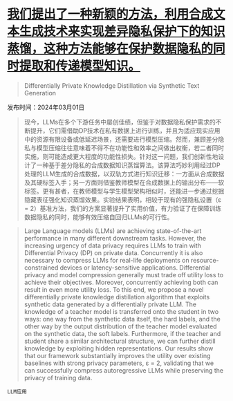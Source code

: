 # [我们提出了一种新颖的方法，利用合成文本生成技术来实现差异隐私保护下的知识蒸馏，这种方法能够在保护数据隐私的同时提取和传递模型知识。](https://arxiv.org/abs/2403.00932)

> Differentially Private Knowledge Distillation via Synthetic Text Generation

发布时间：2024年03月01日

> 现今，LLMs在多个下游任务中屡创佳绩，但鉴于对数据隐私保护需求的不断提升，它们需借助DP技术在私有数据上进行训练，并且为适应现实应用中的资源有限设备或低延迟场景，还需要进行模型压缩。然而，兼顾差分隐私与模型压缩往往意味着不得不在功能性和效率之间做出权衡，若二者同时实施，则可能造成更大程度的功能性损失。针对这一问题，我们创新性地设计了一种基于差分隐私的合成数据知识蒸馏算法。该算法巧妙利用经过DP处理的LLM生成的合成数据，以双轨方式进行知识迁移：一方面从合成数据及其硬标签入手；另一方面则借鉴教师模型在合成数据上的输出分布——软标签。更有甚者，在教师模型与学生模型架构相似时，还能进一步通过挖掘隐藏表征强化知识蒸馏效果。实验结果表明，相较于现有的强隐私设置（ε = 2）基准方法，我们的方案显著提升了实用价值，有力验证了在保障训练数据隐私的同时，能够有效压缩自回归LLMs的可行性。

> Large Language models (LLMs) are achieving state-of-the-art performance in many different downstream tasks. However, the increasing urgency of data privacy requires LLMs to train with Differential Privacy (DP) on private data. Concurrently it is also necessary to compress LLMs for real-life deployments on resource-constrained devices or latency-sensitive applications. Differential privacy and model compression generally must trade off utility loss to achieve their objectives. Moreover, concurrently achieving both can result in even more utility loss. To this end, we propose a novel differentially private knowledge distillation algorithm that exploits synthetic data generated by a differentially private LLM. The knowledge of a teacher model is transferred onto the student in two ways: one way from the synthetic data itself, the hard labels, and the other way by the output distribution of the teacher model evaluated on the synthetic data, the soft labels. Furthermore, if the teacher and student share a similar architectural structure, we can further distill knowledge by exploiting hidden representations. Our results show that our framework substantially improves the utility over existing baselines with strong privacy parameters, ε = 2, validating that we can successfully compress autoregressive LLMs while preserving the privacy of training data.

`LLM应用`